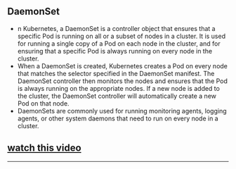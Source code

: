 ## DaemonSet 

- n Kubernetes, a DaemonSet is a controller object that ensures that a specific Pod is running on all or a subset of nodes in a cluster. It is used for running a single copy of a Pod on each node in the cluster, and for ensuring that a specific Pod is always running on every node in the cluster.
- When a DaemonSet is created, Kubernetes creates a Pod on every node that matches the selector specified in the DaemonSet manifest. The DaemonSet controller then monitors the nodes and ensures that the Pod is always running on the appropriate nodes. If a new node is added to the cluster, the DaemonSet controller will automatically create a new Pod on that node.
- DaemonSets are commonly used for running monitoring agents, logging agents, or other system daemons that need to run on every node in a cluster.


[watch this video](https://www.youtube.com/watch?v=6I4WgCvlXy8)
---
--- 